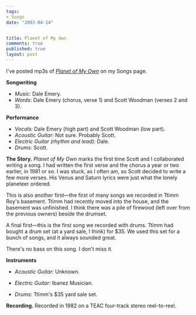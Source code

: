 ```yaml
--- 
tags:
- Songs
date: "2003-04-14"


title: Planet of My Own
comments: true
published: true
layout: post
---
```


<p> I've posted mp3s of <em>
<a href="http://dale.emery.name/songs/#planet-of-my-own">Planet of My Own</a>
</em> on my Songs page. </p>
<p>
<strong>Songwriting</strong>
<ul>
<li>
<em>Music:</em>     Dale Emery. </li>
<li>
<em>Words:</em>     Dale Emery (chorus, verse 1)     and Scott Woodman (verses 2 and 3). </li>
</ul>
</p>
<p>
<strong>Performance</strong>
<ul>
<li>
<em>Vocals:</em>     Dale Emery (high part)     and Scott Woodman (low part). </li>
<li>
<em>Acoustic Guitar:</em>     Not sure.  Probably Scott. </li>
<li>
<em>Electric Guitar (rhythm and lead):</em>     Dale. </li>
<li>
<em>Drums:</em>     Scott. </li>
</ul>
</p>
<p>
<strong>The Story.</strong>
<em>Planet of My Own</em> marks the first time Scott and I collaborated writing a song. I had written the first verse and the chorus a year or two earlier, in 1981 or so. I was stuck, as I often am, so Scott decided to write a few more verses. His Venus and Saturn lyrics were just what the lonely planeteer ordered. </p>
<p> This is also another first—the first of many songs we recorded in Ttïmm Roy's basement. Ttïmm had recently moved into the house, and the basement was unfinished. I think there was a pile of firewood (left over from the previous owners) beside the drumset. </p>
<p> A final first—this is the first song we recorded with drums. Ttïmm had bought a drum set (at a yard sale, I think) for $35. We used this set for a bunch of songs, and it always sounded great. </p>
<p> There's no bass on this song. I don't miss it. </p>
<p>
<strong>Instruments</strong>
<ul>
<li>
<em>Acoustic Guitar:</em>     Unknown. </li>
</ul>
<ul>
<li>
<em>Electric Guitar:</em>     Ibanez Musician. </li>
</ul>
<ul>
<li>
<em>Drums:</em>     Ttïmm's $35 yard sale set. </li>
</ul>
</p>
<p>
<strong>Recording.</strong> Recorded in 1982 on a TEAC four-track stereo reel-to-reel. </p>
